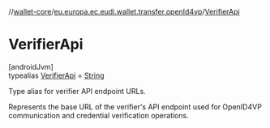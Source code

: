 //[wallet-core](../../../index.md)/[eu.europa.ec.eudi.wallet.transfer.openId4vp](../index.md)/[VerifierApi](index.md)

# VerifierApi

[androidJvm]\
typealias [VerifierApi](index.md) = [String](https://kotlinlang.org/api/latest/jvm/stdlib/kotlin-stdlib/kotlin/-string/index.html)

Type alias for verifier API endpoint URLs.

Represents the base URL of the verifier's API endpoint used for OpenID4VP communication and credential verification operations.
